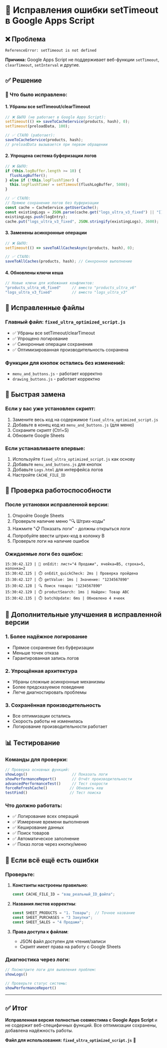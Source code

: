 # 🔧 Исправления ошибки setTimeout в Google Apps Script

## ❌ Проблема
```
ReferenceError: setTimeout is not defined
```

**Причина:** Google Apps Script не поддерживает веб-функции `setTimeout`, `clearTimeout`, `setInterval` и другие.

## ✅ Решение

### 🔄 Что было исправлено:

#### 1. **Убраны все setTimeout/clearTimeout**
```javascript
// ❌ БЫЛО (не работает в Google Apps Script):
setTimeout(() => saveToCacheService(products, hash), 0);
setTimeout(preloadData, 100);

// ✅ СТАЛО (работает):
saveToCacheService(products, hash);
// preloadData вызывается при первом обращении
```

#### 2. **Упрощена система буферизации логов**
```javascript
// ❌ БЫЛО:
if (this.logBuffer.length >= 10) {
  flushLogBuffer();
} else if (!this.logFlushTimer) {
  this.logFlushTimer = setTimeout(flushLogBuffer, 5000);
}

// ✅ СТАЛО:
// Прямое сохранение логов без буферизации
const cache = CacheService.getUserCache();
const existingLogs = JSON.parse(cache.get("logs_ultra_v3_fixed") || "[]");
existingLogs.push(logEntry);
cache.put("logs_ultra_v3_fixed", JSON.stringify(existingLogs), 3600);
```

#### 3. **Заменены асинхронные операции**
```javascript
// ❌ БЫЛО:
setTimeout(() => saveToAllCachesAsync(products, hash), 0);

// ✅ СТАЛО:
saveToAllCaches(products, hash); // Синхронное выполнение
```

#### 4. **Обновлены ключи кеша**
```javascript
// Новые ключи для избежания конфликтов:
"products_ultra_v6_fixed"     // вместо "products_ultra_v6"
"logs_ultra_v3_fixed"         // вместо "logs_ultra_v3"
```

## 📁 Исправленные файлы

### Главный файл: `fixed_ultra_optimized_script.js`
- ✅ Убраны все setTimeout/clearTimeout
- ✅ Упрощено логирование
- ✅ Синхронные операции сохранения
- ✅ Оптимизированная производительность сохранена

### Функции для кнопок остались без изменений:
- `menu_and_buttons.js` - работает корректно
- `drawing_buttons.js` - работает корректно

## 🚀 Быстрая замена

### Если у вас уже установлен скрипт:
1. Замените весь код на содержимое `fixed_ultra_optimized_script.js`
2. Добавьте в конец код из `menu_and_buttons.js` (для меню)
3. Сохраните скрипт (Ctrl+S)
4. Обновите Google Sheets

### Если устанавливаете впервые:
1. Используйте `fixed_ultra_optimized_script.js` как основу
2. Добавьте `menu_and_buttons.js` для кнопок
3. Добавьте `Logs.html` для интерфейса логов
4. Настройте `CACHE_FILE_ID`

## 🎯 Проверка работоспособности

### После установки исправленной версии:
1. Откройте Google Sheets
2. Проверьте наличие меню "🔍 Штрих-коды"
3. Нажмите "📋 Показать логи" - должны открыться логи
4. Попробуйте ввести штрих-код в колонку B
5. Проверьте логи на наличие ошибок

### Ожидаемые логи без ошибок:
```
15:30:42.123 | 🎯 onEdit: лист="4 Продажи", ячейка=B5, строка=5, колонка=2
15:30:42.125 | ⏱️ onEdit_quickCheck: 2ms | Проверка пройдена
15:30:42.127 | ⏱️ getValue: 1ms | Значение: "1234567890"
15:30:42.128 | 🔍 Поиск товара: "1234567890"
15:30:42.129 | ⏱️ productSearch: 1ms | Найден: Товар ABC
15:30:42.135 | ⏱️ batchUpdate: 6ms | Обновлено 4 ячеек
```

## 🔧 Дополнительные улучшения в исправленной версии

### 1. **Более надёжное логирование**
- Прямое сохранение без буферизации
- Меньше точек отказа
- Гарантированная запись логов

### 2. **Упрощённая архитектура**
- Убраны сложные асинхронные механизмы
- Более предсказуемое поведение
- Легче диагностировать проблемы

### 3. **Сохранённая производительность**
- Все оптимизации остались
- Скорость работы не изменилась
- Логирование производительности работает

## 📊 Тестирование

### Команды для проверки:
```javascript
// Проверка основных функций:
showLogs()                    // Показать логи
showPerformanceReport()       // Отчёт производительности
advancedPerformanceTest()     // Тест скорости
forceRefreshCache()          // Обновить кеш
testFind()                   // Тест поиска
```

### Что должно работать:
- ✅ Логирование всех операций
- ✅ Измерение времени выполнения
- ✅ Кеширование данных
- ✅ Поиск товаров
- ✅ Автоматическое заполнение
- ✅ Показ логов через кнопку/меню

## 🚨 Если всё ещё есть ошибки

### Проверьте:
1. **Константы настроены правильно**:
   ```javascript
   const CACHE_FILE_ID = "ваш_реальный_ID_файла";
   ```

2. **Названия листов корректны**:
   ```javascript
   const SHEET_PRODUCTS = "1. Товары";  // Точное название
   const SHEET_PURCHASES = "3 Закупки";
   const SHEET_SALES = "4 Продажи";
   ```

3. **Права доступа к файлам**:
   - JSON файл доступен для чтения/записи
   - Скрипт имеет права на работу с Google Sheets

### Диагностика через логи:
```javascript
// Посмотрите логи для выявления проблем:
showLogs()

// Проверьте статус системы:
showPerformanceReport()
```

---

## ✅ Итог

**Исправленная версия полностью совместима с Google Apps Script** и не содержит веб-специфичных функций. Все оптимизации сохранены, добавлена надёжность работы.

**Файл для использования: `fixed_ultra_optimized_script.js`** 🎯